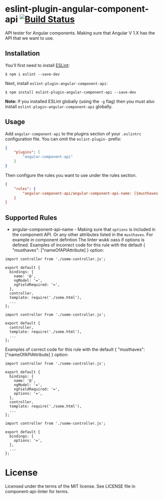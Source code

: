 # eslint-plugin-angular-component-api [![Build Status](https://travis-ci.org/barzik/eslint-plugin-angular-component-api.svg?branch=master)](https://travis-ci.org/barzik/eslint-plugin-angular-component-api)

API tester for Angular components. Making sure that Angular V 1.X has the API that we want to use.

## Installation

You'll first need to install [ESLint](http://eslint.org):

```
$ npm i eslint --save-dev
```

Next, install `eslint-plugin-angular-component-api`:

```
$ npm install eslint-plugin-angular-component-api --save-dev
```

**Note:** If you installed ESLint globally (using the `-g` flag) then you must also install `eslint-plugin-angular-component-api` globally.

## Usage

Add `angular-component-api` to the plugins section of your `.eslintrc` configuration file. You can omit the `eslint-plugin-` prefix:

```json
{
    "plugins": [
        "angular-component-api"
    ]
}
```


Then configure the rules you want to use under the rules section.

```json
{
    "rules": {
        "angular-component-api/angular-component-api-name: [{musthaves: ['nameOfAPIAttribute']}]
    }
}
```

## Supported Rules

* angular-component-api-name - Making sure that `options` is included in the component API. Or any other attributes listed in the `musthaves`. For example in component defintion The linter wukk oass if options is defined.
Examples of incorrect code for this rule with the default { "musthaves": ["nameOfAPIAttribute] } option:
```
import controller from './some-controller.js';

export default {
  bindings: {
    name: '@',
    ngModel: '=',
    ngFieldRequired: '=',
  },
  controller,
  template: require('./some.html'),
  ...
};
```
```
import controller from './some-controller.js';

export default {
  controller,
  template: require('./some.html'),
  ...
};
```

Examples of correct code for this rule with the default { "musthaves": ["nameOfAPIAttribute] } option:

```
import controller from './some-controller.js';

export default {
  bindings: {
    name: '@',
    ngModel: '=',
    ngFieldRequired: '=',
    options: '=',
  },
  controller,
  template: require('./some.html'),
  ...
};
```
```
import controller from './some-controller.js';

export default {
  bindings: {
    options: '=',
  },
  ...
};
```
# License

Licensed under the terms of the MIT license. See LICENSE file in component-api-linter for terms.

